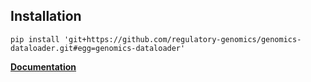 ## Installation

```
pip install 'git+https://github.com/regulatory-genomics/genomics-dataloader.git#egg=genomics-dataloader'
```

[**Documentation**](https://lab.kaizhang.org/regulatory-genomics/version/dev/index.html)